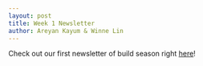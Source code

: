 ```yaml
---
layout: post
title: Week 1 Newsletter
author: Areyan Kayum & Winne Lin
---
```

Check out our first newsletter of build season right [here](https://drive.google.com/open?id=1hxCMDHA8vRHiIKvrYCWy-C4s5Hni8Pcs)!
